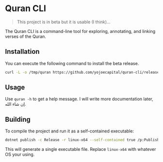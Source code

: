 # Quran CLI

> This project is in beta but it is usable (I think)...

The Quran CLI is a command-line tool for exploring, annotating, and linking verses of the Quran.

## Installation

You can execute the following command to install the beta release.

```bash
curl -L -o /tmp/quran https://github.com/yojoecapital/quran-cli/releases/latest/download/quran && chmod 755 /tmp/quran && sudo mv /tmp/quran /usr/local/bin/
```

## Usage

Use `quran -h` to get a help message. I will write more documentation later, إن شاء الله.

## Building

To compile the project and run it as a self-contained executable:

```bash
dotnet publish -c Release -r linux-x64 --self-contained true /p:PublishSingleFile=true
```

This will generate a single executable file. Replace `linux-x64` with whatever OS your using.
